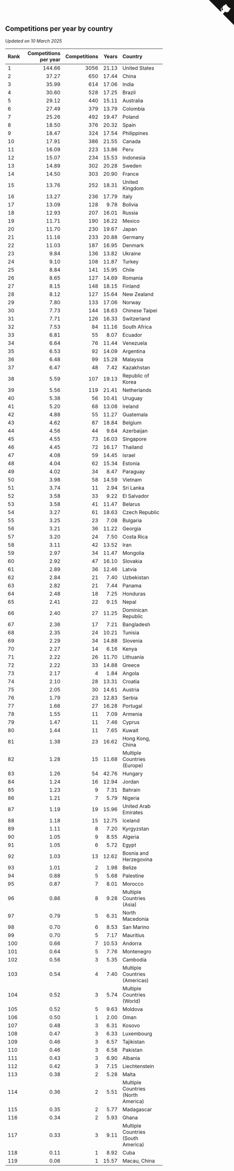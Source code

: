 ## Competitions per year by country

*Updated on 10 March 2025*

| Rank | Competitions per year | Competitions | Years | Country |
| :--- | ---: | ---: | ---: | :--- |
| 1 | 144.66 | 3056 | 21.13 | United States |
| 2 | 37.27 | 650 | 17.44 | China |
| 3 | 35.99 | 614 | 17.06 | India |
| 4 | 30.60 | 528 | 17.25 | Brazil |
| 5 | 29.12 | 440 | 15.11 | Australia |
| 6 | 27.49 | 379 | 13.79 | Colombia |
| 7 | 25.26 | 492 | 19.47 | Poland |
| 8 | 18.50 | 376 | 20.32 | Spain |
| 9 | 18.47 | 324 | 17.54 | Philippines |
| 10 | 17.91 | 386 | 21.55 | Canada |
| 11 | 16.09 | 223 | 13.86 | Peru |
| 12 | 15.07 | 234 | 15.53 | Indonesia |
| 13 | 14.89 | 302 | 20.28 | Sweden |
| 14 | 14.50 | 303 | 20.90 | France |
| 15 | 13.76 | 252 | 18.31 | United Kingdom |
| 16 | 13.27 | 236 | 17.79 | Italy |
| 17 | 13.09 | 128 | 9.78 | Bolivia |
| 18 | 12.93 | 207 | 16.01 | Russia |
| 19 | 11.71 | 190 | 16.22 | Mexico |
| 20 | 11.70 | 230 | 19.67 | Japan |
| 21 | 11.16 | 233 | 20.88 | Germany |
| 22 | 11.03 | 187 | 16.95 | Denmark |
| 23 | 9.84 | 136 | 13.82 | Ukraine |
| 24 | 9.10 | 108 | 11.87 | Turkey |
| 25 | 8.84 | 141 | 15.95 | Chile |
| 26 | 8.65 | 127 | 14.69 | Romania |
| 27 | 8.15 | 148 | 18.15 | Finland |
| 28 | 8.12 | 127 | 15.64 | New Zealand |
| 29 | 7.80 | 133 | 17.06 | Norway |
| 30 | 7.73 | 144 | 18.63 | Chinese Taipei |
| 31 | 7.71 | 126 | 16.33 | Switzerland |
| 32 | 7.53 | 84 | 11.16 | South Africa |
| 33 | 6.81 | 55 | 8.07 | Ecuador |
| 34 | 6.64 | 76 | 11.44 | Venezuela |
| 35 | 6.53 | 92 | 14.09 | Argentina |
| 36 | 6.48 | 99 | 15.28 | Malaysia |
| 37 | 6.47 | 48 | 7.42 | Kazakhstan |
| 38 | 5.59 | 107 | 19.13 | Republic of Korea |
| 39 | 5.56 | 119 | 21.41 | Netherlands |
| 40 | 5.38 | 56 | 10.41 | Uruguay |
| 41 | 5.20 | 68 | 13.08 | Ireland |
| 42 | 4.88 | 55 | 11.27 | Guatemala |
| 43 | 4.62 | 87 | 18.84 | Belgium |
| 44 | 4.56 | 44 | 9.64 | Azerbaijan |
| 45 | 4.55 | 73 | 16.03 | Singapore |
| 46 | 4.45 | 72 | 16.17 | Thailand |
| 47 | 4.08 | 59 | 14.45 | Israel |
| 48 | 4.04 | 62 | 15.34 | Estonia |
| 49 | 4.02 | 34 | 8.47 | Paraguay |
| 50 | 3.98 | 58 | 14.59 | Vietnam |
| 51 | 3.74 | 11 | 2.94 | Sri Lanka |
| 52 | 3.58 | 33 | 9.22 | El Salvador |
| 53 | 3.58 | 41 | 11.47 | Belarus |
| 54 | 3.27 | 61 | 18.63 | Czech Republic |
| 55 | 3.25 | 23 | 7.08 | Bulgaria |
| 56 | 3.21 | 36 | 11.22 | Georgia |
| 57 | 3.20 | 24 | 7.50 | Costa Rica |
| 58 | 3.11 | 42 | 13.52 | Iran |
| 59 | 2.97 | 34 | 11.47 | Mongolia |
| 60 | 2.92 | 47 | 16.10 | Slovakia |
| 61 | 2.89 | 36 | 12.46 | Latvia |
| 62 | 2.84 | 21 | 7.40 | Uzbekistan |
| 63 | 2.82 | 21 | 7.44 | Panama |
| 64 | 2.48 | 18 | 7.25 | Honduras |
| 65 | 2.41 | 22 | 9.15 | Nepal |
| 66 | 2.40 | 27 | 11.25 | Dominican Republic |
| 67 | 2.36 | 17 | 7.21 | Bangladesh |
| 68 | 2.35 | 24 | 10.21 | Tunisia |
| 69 | 2.29 | 34 | 14.88 | Slovenia |
| 70 | 2.27 | 14 | 6.16 | Kenya |
| 71 | 2.22 | 26 | 11.70 | Lithuania |
| 72 | 2.22 | 33 | 14.88 | Greece |
| 73 | 2.17 | 4 | 1.84 | Angola |
| 74 | 2.10 | 28 | 13.31 | Croatia |
| 75 | 2.05 | 30 | 14.61 | Austria |
| 76 | 1.79 | 23 | 12.83 | Serbia |
| 77 | 1.66 | 27 | 16.28 | Portugal |
| 78 | 1.55 | 11 | 7.09 | Armenia |
| 79 | 1.47 | 11 | 7.46 | Cyprus |
| 80 | 1.44 | 11 | 7.65 | Kuwait |
| 81 | 1.38 | 23 | 16.62 | Hong Kong, China |
| 82 | 1.28 | 15 | 11.68 | Multiple Countries (Europe) |
| 83 | 1.26 | 54 | 42.76 | Hungary |
| 84 | 1.24 | 16 | 12.94 | Jordan |
| 85 | 1.23 | 9 | 7.31 | Bahrain |
| 86 | 1.21 | 7 | 5.79 | Nigeria |
| 87 | 1.19 | 19 | 15.96 | United Arab Emirates |
| 88 | 1.18 | 15 | 12.75 | Iceland |
| 89 | 1.11 | 8 | 7.20 | Kyrgyzstan |
| 90 | 1.05 | 9 | 8.55 | Algeria |
| 91 | 1.05 | 6 | 5.72 | Egypt |
| 92 | 1.03 | 13 | 12.62 | Bosnia and Herzegovina |
| 93 | 1.01 | 2 | 1.98 | Belize |
| 94 | 0.88 | 5 | 5.68 | Palestine |
| 95 | 0.87 | 7 | 8.01 | Morocco |
| 96 | 0.86 | 8 | 9.28 | Multiple Countries (Asia) |
| 97 | 0.79 | 5 | 6.31 | North Macedonia |
| 98 | 0.70 | 6 | 8.53 | San Marino |
| 99 | 0.70 | 5 | 7.17 | Mauritius |
| 100 | 0.66 | 7 | 10.53 | Andorra |
| 101 | 0.64 | 5 | 7.76 | Montenegro |
| 102 | 0.56 | 3 | 5.35 | Cambodia |
| 103 | 0.54 | 4 | 7.40 | Multiple Countries (Americas) |
| 104 | 0.52 | 3 | 5.74 | Multiple Countries (World) |
| 105 | 0.52 | 5 | 9.63 | Moldova |
| 106 | 0.50 | 1 | 2.00 | Oman |
| 107 | 0.48 | 3 | 6.31 | Kosovo |
| 108 | 0.47 | 3 | 6.33 | Luxembourg |
| 109 | 0.46 | 3 | 6.57 | Tajikistan |
| 110 | 0.46 | 3 | 6.58 | Pakistan |
| 111 | 0.43 | 3 | 6.90 | Albania |
| 112 | 0.42 | 3 | 7.15 | Liechtenstein |
| 113 | 0.38 | 2 | 5.28 | Malta |
| 114 | 0.36 | 2 | 5.51 | Multiple Countries (North America) |
| 115 | 0.35 | 2 | 5.77 | Madagascar |
| 116 | 0.34 | 2 | 5.93 | Ghana |
| 117 | 0.33 | 3 | 9.11 | Multiple Countries (South America) |
| 118 | 0.11 | 1 | 8.92 | Cuba |
| 119 | 0.06 | 1 | 15.57 | Macau, China |


<a href="https://github.com/JustinTimeCuber/wca_statistics" class="github-corner" aria-label="View source on Github"><svg width="80" height="80" viewBox="0 0 250 250" style="fill:#151513; color:#fff; position: absolute; top: 0; border: 0; right: 0;" aria-hidden="true"><path d="M0,0 L115,115 L130,115 L142,142 L250,250 L250,0 Z"></path><path d="M128.3,109.0 C113.8,99.7 119.0,89.6 119.0,89.6 C122.0,82.7 120.5,78.6 120.5,78.6 C119.2,72.0 123.4,76.3 123.4,76.3 C127.3,80.9 125.5,87.3 125.5,87.3 C122.9,97.6 130.6,101.9 134.4,103.2" fill="currentColor" style="transform-origin: 130px 106px;" class="octo-arm"></path><path d="M115.0,115.0 C114.9,115.1 118.7,116.5 119.8,115.4 L133.7,101.6 C136.9,99.2 139.9,98.4 142.2,98.6 C133.8,88.0 127.5,74.4 143.8,58.0 C148.5,53.4 154.0,51.2 159.7,51.0 C160.3,49.4 163.2,43.6 171.4,40.1 C171.4,40.1 176.1,42.5 178.8,56.2 C183.1,58.6 187.2,61.8 190.9,65.4 C194.5,69.0 197.7,73.2 200.1,77.6 C213.8,80.2 216.3,84.9 216.3,84.9 C212.7,93.1 206.9,96.0 205.4,96.6 C205.1,102.4 203.0,107.8 198.3,112.5 C181.9,128.9 168.3,122.5 157.7,114.1 C157.9,116.9 156.7,120.9 152.7,124.9 L141.0,136.5 C139.8,137.7 141.6,141.9 141.8,141.8 Z" fill="currentColor" class="octo-body"></path></svg></a><style>.github-corner:hover .octo-arm{animation:octocat-wave 560ms ease-in-out}@keyframes octocat-wave{0%,100%{transform:rotate(0)}20%,60%{transform:rotate(-25deg)}40%,80%{transform:rotate(10deg)}}@media (max-width:500px){.github-corner:hover .octo-arm{animation:none}.github-corner .octo-arm{animation:octocat-wave 560ms ease-in-out}}</style>

